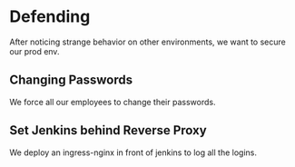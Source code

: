 # Defending

After noticing strange behavior on other environments, we want to secure our prod env.

## Changing Passwords

We force all our employees to change their passwords.

## Set Jenkins behind Reverse Proxy

We deploy an ingress-nginx in front of jenkins to log all the logins.
